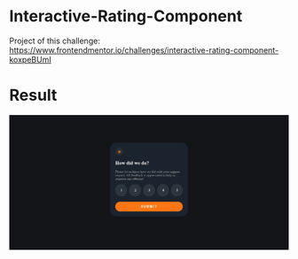 # Interactive-Rating-Component

Project of this challenge: https://www.frontendmentor.io/challenges/interactive-rating-component-koxpeBUmI

# Result
![Result](./result.png)